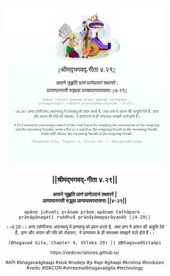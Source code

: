 <img src="../../asset/BG_4_29.png"/>
<center><h2>||श्रीमद्‍भगवद्‍-गीता ४.२९||</h2>
<h3>अपाने जुह्वति प्राणं प्राणेऽपानं तथापरे |<br/>प्राणापानगती रुद्ध्वा प्राणायामपरायणाः ||४-२९||</h3>
<pre>apāne juhvati prāṇaṃ prāṇe.apānaṃ tathāpare .<br/>prāṇāpānagatī ruddhvā prāṇāyāmaparāyaṇāḥ ||4-29||</pre>
<p>।।4.29।। अन्य (योगीजन) अपानवायु में प्राणवायु को हवन करते हैं,  तथा प्राण में अपान की आहुति देते हैं,  प्राण और अपान की गति को रोककर,  वे प्राणायाम के ही समलक्ष्य समझने वाले होते हैं।।</p>
<pre>(Bhagavad Gita, Chapter 4, Shloka 29) || @BhagavadGitaApi</pre><p>https://vedicscriptures.github.io/</p><p>#API #bhagavadgitaapi #slok #nodejs #js #api #gitaapi #krishna #hinduism #vedic #ISKCON #shreemadbhagavadgita #technology</p></center>